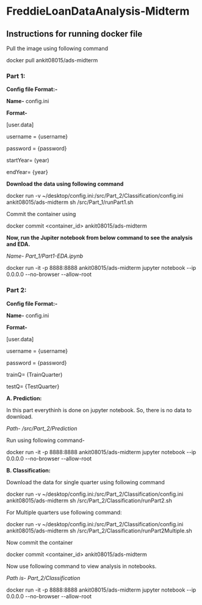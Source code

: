 # FreddieLoanDataAnalysis-Midterm

## Instructions for running docker file 

Pull the image using following command

docker pull ankit08015/ads-midterm

### Part 1:

**Config file Format:-**

**Name-** config.ini

**Format-**

\[user.data\]

username = {username}

password = {password}

startYear= (year)

endYear= {year}

**Download the data using following command**

docker run -v
\~/desktop/config.ini:/src/Part\_2/Classification/config.ini
ankit08015/ads-midterm sh /src/Part\_1/runPart1.sh

Commit the container using

docker commit \<container\_id\> ankit08015/ads-midterm

**Now, run the Jupiter notebook from below command to see the analysis
and EDA.**

*Name- Part\_1/Part1-EDA.ipynb*

docker run -it -p 8888:8888 ankit08015/ads-midterm jupyter notebook \--ip
0.0.0.0 \--no-browser \--allow-root

### Part 2:

**Config file Format:-**

**Name-** config.ini

**Format-**

\[user.data\]

username = {username}

password = {password}

trainQ= (TrainQuarter)

testQ= {TestQuarter}

**A. Prediction:**

In this part everythinh is done on jupyter notebook. So, there is no data to download.

*Path- /src/Part\_2/Prediction*

Run using following command-

docker run -it -p 8888:8888 ankit08015/ads-midterm jupyter notebook \--ip
0.0.0.0 \--no-browser \--allow-root


**B. Classification:**

Download the data for single quarter using following command

docker run -v
\~/desktop/config.ini:/src/Part\_2/Classification/config.ini
ankit08015/ads-midterm sh /src/Part\_2/Classification/runPart2.sh

For Multiple quarters use following command:

docker run -v
\~/desktop/config.ini:/src/Part\_2/Classification/config.ini
ankit08015/ads-midterm sh
/src/Part\_2/Classification/runPart2Multiple.sh

Now commit the container

docker commit \<container\_id\> ankit08015/ads-midterm

Now use following command to view analysis in notebooks.

*Path is- Part\_2/Classification*

docker run -it -p 8888:8888 ankit08015/ads-midterm jupyter notebook \--ip
0.0.0.0 \--no-browser \--allow-root
